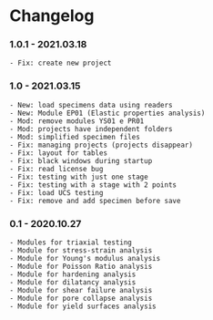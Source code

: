 Changelog
==========

### 1.0.1 - 2021.03.18
	- Fix: create new project

### 1.0 - 2021.03.15
	- New: load specimens data using readers
	- New: Module EP01 (Elastic properties analysis)
	- Mod: remove modules YS01 e PR01
	- Mod: projects have independent folders
	- Mod: simplified specimen files
	- Fix: managing projects (projects disappear)
	- Fix: layout for tables
	- Fix: black windows during startup
	- Fix: read license bug
	- Fix: testing with just one stage
	- Fix: testing with a stage with 2 points
	- Fix: load UCS testing
	- Fix: remove and add specimen before save

### 0.1 - 2020.10.27
	- Modules for triaxial testing
	- Module for stress-strain analysis
	- Module for Young's modulus analysis
	- Module for Poisson Ratio analysis
	- Module for hardening analysis
	- Module for dilatancy analysis
	- Module for shear failure analysis
	- Module for pore collapse analysis
	- Module for yield surfaces analysis
